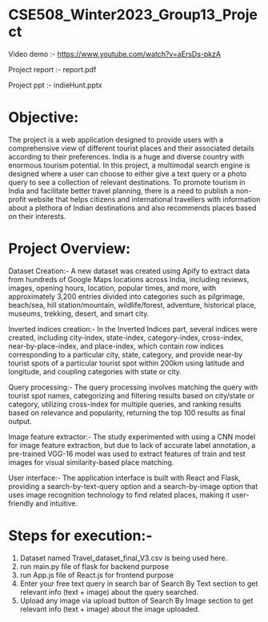 # CSE508_Winter2023_Group13_Project

Video demo :- https://www.youtube.com/watch?v=aErsDs-pkzA

Project report :- report.pdf

Project ppt :- indieHunt.pptx

# Objective:

The project is a web application designed to provide users with
a comprehensive view of different tourist places and their associated details according to their preferences. India is a huge and
diverse country with enormous tourism potential. In this project, a
multimodal search engine is designed where a user can choose to
either give a text query or a photo query to see a collection of relevant destinations. To promote tourism in India and facilitate better
travel planning, there is a need to publish a non-profit website that
helps citizens and international travellers with information about a
plethora of Indian destinations and also recommends places based
on their interests.


# Project Overview:

Dataset Creation:- 
A new dataset was created using Apify to extract data from hundreds of Google Maps locations across India, including reviews, images, opening hours, location, popular times, and more, with approximately 3,200 entries divided into categories such as pilgrimage, beach/sea, hill station/mountain, wildlife/forest, adventure, historical place, museums, trekking, desert, and smart city.

Inverted indices creation:- 
In the Inverted Indices part, several indices were created, including city-index, state-index, category-index, cross-index, near-by-place-index, and place-index, which contain row indices corresponding to a particular city, state, category, and provide near-by tourist spots of a particular tourist spot within 200km using latitude and longitude, and coupling categories with state or city.

Query processing:- 
The query processing involves matching the query with tourist spot names, categorizing and filtering results based on city/state or category, utilizing cross-index for multiple queries, and ranking results based on relevance and popularity, returning the top 100 results as final output.

Image feature extractor:- 
The study experimented with using a CNN model for image feature extraction, but due to lack of accurate label annotation, a pre-trained VGG-16 model was used to extract features of train and test images for visual similarity-based place matching.

User interface:- 
The application interface is built with React and Flask, providing a search-by-text-query option and a search-by-image option that uses image recognition technology to find related places, making it user-friendly and intuitive.

# Steps for execution:- 

1. Dataset named Travel_dataset_final_V3.csv is being used here.
2. run main.py file of flask for backend purpose
3. run App.js file of React.js for frontend purpose
4. Enter your free text query in search bar of Search By Text section to get relevant info (text + image) about the query searched.
5. Upload any image via upload button of Search By Image section to get relevant info (text + image) about the image uploaded.


